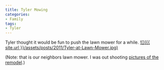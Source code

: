 ```yaml
---
title: Tyler Mowing
categories:
- Family
tags:
- Tyler
---
```


Tyler thought it would be fun to push the lawn mower for a while.
[![]({{ site.url }}/assets/posts/2011/Tyler-at-Lawn-Mower.jpg)](http://thingelstad.com/s/tyler-mowing/tyler-at-lawn-mower/img)

(Note: that is our neighbors lawn mower. I was out shooting [pictures of the remodel](/thingelstad/remodel-update-week-3).)
